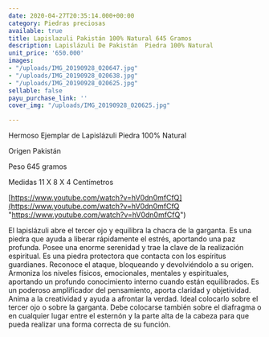 ```yaml
---
date: 2020-04-27T20:35:14.000+00:00
category: Piedras preciosas
available: true
title: Lapislazuli Pakistán 100% Natural 645 Gramos
description: Lapislázuli De Pakistán  Piedra 100% Natural
unit_price: '650.000'
images:
- "/uploads/IMG_20190928_020647.jpg"
- "/uploads/IMG_20190928_020638.jpg"
- "/uploads/IMG_20190928_020625.jpg"
sellable: false
payu_purchase_link: ''
cover_img: "/uploads/IMG_20190928_020625.jpg"

---
```

Hermoso Ejemplar de Lapislázuli Piedra 100% Natural

Origen Pakistán

Peso 645 gramos

Medidas 11 X 8 X 4 Centímetros

[https://www.youtube.com/watch?v=hV0dn0mfCfQ](https://www.youtube.com/watch?v=hV0dn0mfCfQ "https://www.youtube.com/watch?v=hV0dn0mfCfQ")

El lapislázuli abre el tercer ojo y equilibra la chacra de la garganta. Es una piedra que ayuda a liberar rápidamente el estrés, aportando una paz profunda. Posee una enorme serenidad y trae la clave de la realización espiritual. Es una piedra protectora que contacta con los espíritus guardianes. Reconoce el ataque, bloqueando y devolviéndolo a su origen. Armoniza los niveles físicos, emocionales, mentales y espirituales, aportando un profundo conocimiento interno cuando están equilibrados. Es un poderoso amplificador del pensamiento, aporta claridad y objetividad. Anima a la creatividad y ayuda a afrontar la verdad. Ideal colocarlo sobre el tercer ojo o sobre la garganta. Debe colocarse también sobre el diafragma o en cualquier lugar entre el esternón y la parte alta de la cabeza para que pueda realizar una forma correcta de su función.